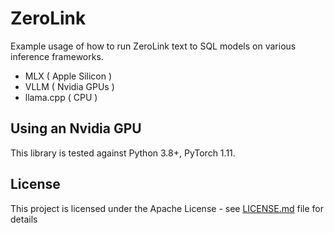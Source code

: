 # ZeroLink

Example usage of how to run ZeroLink text to SQL models on various inference
frameworks.

* MLX ( Apple Silicon )
* VLLM ( Nvidia GPUs )
* llama.cpp ( CPU )

## Using an Nvidia GPU

This library is tested against Python 3.8+, PyTorch 1.11.

## License

This project is licensed under the Apache License - see
[LICENSE.md](LICENSE.md) file for details
